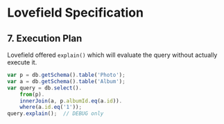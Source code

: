 # Lovefield Specification

## 7. Execution Plan

Lovefield offered `explain()` which will evaluate the query without actually execute it.

```js
var p = db.getSchema().table('Photo');
var a = db.getSchema().table('Album');
var query = db.select().
    from(p).
    innerJoin(a, p.albumId.eq(a.id)).
    where(a.id.eq('1'));
query.explain();  // DEBUG only
```

